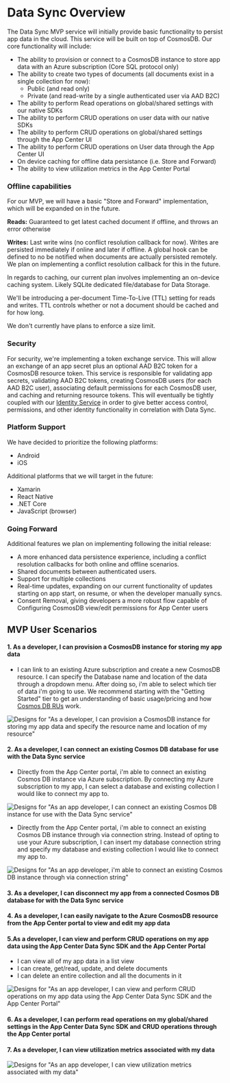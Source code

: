 # Data Sync Overview

The Data Sync MVP service will initially provide basic functionality to persist app data in the cloud. This service will be built on top of CosmosDB. Our core functionality will include:

- The ability to provision or connect to a CosmosDB instance to store app data with an Azure subscription (Core SQL protocol only)
- The ability to create two types of documents (all documents exist in a single collection for now):
  - Public (and read only)
  - Private (and read-write by a single authenticated user via AAD B2C)
- The ability to perform Read operations on global/shared settings with our native SDKs
- The ability to perform CRUD operations on user data with our native SDKs
- The ability to perform CRUD operations on global/shared settings through the App Center UI
- The ability to perform CRUD operations on User data through the App Center UI
- On device caching for offline data persistance (i.e. Store and Forward)
- The ability to view utilization metrics in the App Center Portal


### Offline capabilities 

For our MVP, we will have a basic "Store and Forward" implementation, which will be expanded on in the future.

**Reads:** Guaranteed to get latest cached document if offline, and throws an error otherwise

**Writes:** Last write wins (no conflict resolution callback for now). Writes are persisted immediately if online and later if offline. A global hook can be defined to no be notified when documents are actually persisted remotely.  We plan on implementing a conflict resolution callback for this in the future.

In regards to caching, our current plan involves implementing an on-device caching system. Likely SQLite dedicated file/database for Data Storage. 

We'll be introducing a per-document Time-To-Live (TTL) setting for reads and writes. TTL controls whether or not a document should be cached and for how long. 

We don't currently have plans to enforce a size limit. 


### Security

For security, we're implementing a token exchange service. This will allow an exchange of an app secret plus an optional AAD B2C token for a CosmosDB resource token. This service is responsible for validating app secrets, validating AAD B2C tokens, creating CosmosDB users (for each AAD B2C user), associating default permissions for each CosmosDB user, and caching and returning resource tokens. This will eventually be tightly coupled with our [Identity Service](https://github.com/Microsoft/appcenter/pull/16) in order to give better access control, permissions, and other identity functionality in correlation with Data Sync.

### Platform Support

We have decided to prioritize the following platforms:

- Android
- iOS

Additional platforms that we will target in the future:

- Xamarin
- React Native
- .NET Core
- JavaScript (browser)

### Going Forward

Additional features we plan on implementing following the initial release:

- A more enhanced data persistence experience, including a conflict resolution callbacks for both online and offline scenarios.
- Shared documents between authenticated users.
- Support for multiple collections
- Real-time updates, expanding on our current functionality of updates starting on app start, on resume, or when the developer manually syncs.
- Consent Removal, giving developers a more robust flow capable of Configuring CosmosDB view/edit permissions for App Center users

## MVP User Scenarios

#### 1. As a developer, I can provision a CosmosDB instance for storing my app data 

- I can link to an existing Azure subscription and create a new CosmosDB resource. I can specify the Database name and location of the data through a dropdown menu. After doing so, i'm able to select which tier of data i'm going to use. We recommend starting with the "Getting Started" tier to get an understanding of basic usage/pricing and how [Cosmos DB RUs](https://docs.microsoft.com/azure/cosmos-db/request-units) work.

![Designs for "As a developer, I can provision a CosmosDB instance for storing my app data and specify the resource name and location of my resource"](./images/Scenario1_1.png)

#### 2. As a developer, I can connect an existing Cosmos DB database for use with the Data Sync service

- Directly from the App Center portal, i'm able to connect an existing Cosmos DB instance via Azure subscription. By connecting my Azure subscription to my app, I can select a database and existing collection I would like to connect my app to.

![Designs for "As an app developer, I can connect an existing Cosmos DB instance for use with the Data Sync service"](./images/Scenario2_1.png)

- Directly from the App Center portal, i'm able to connect an existing Cosmos DB instance through via connection string. Instead of opting to use your Azure subscription, I can insert my database connection string and specify my database and existing collection I would like to connect my app to.

![Designs for "As an app developer, i'm able to connect an existing Cosmos DB instance through via connection string"](./images/Scenario2_2.png)

#### 3. As a developer, I can  disconnect my app from a connected Cosmos DB database for with the Data Sync service

#### 4. As a developer, I can easily navigate to the Azure CosmosDB resource from the App Center portal to view and edit my app data

#### 5.As a developer, I can view and perform CRUD operations on my app data using the App Center Data Sync SDK and the App Center Portal

- I can view all of my app data in a list view
- I can create, get/read, update, and delete documents
- I can delete an entire collection and all the documents in it

![Designs for "As an app developer, I can view and perform CRUD operations on my app data using the App Center Data Sync SDK and the App Center Portal"](./images/Scenario3_1.png)

#### 6. As a developer, I can perform read operations on my global/shared settings in the App Center Data Sync SDK and CRUD operations through the App Center portal

#### 7. As a developer, I can view utilization metrics associated with my data
  
![Designs for "As an app developer, I can view utilization metrics associated with my data"](./images/Scenario4_1.png)
